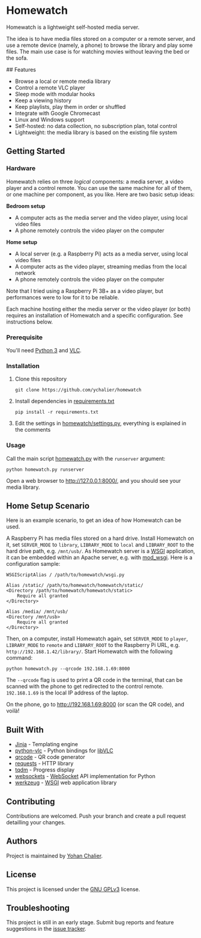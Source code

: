 # Homewatch

Homewatch is a lightweight self-hosted media server.

The idea is to have media files stored on a computer or a remote server, and use
a remote device (namely, a phone) to browse the library and play some files. The
main use case is for watching movies without leaving the bed or the sofa.

## Features

- Browse a local or remote media library
- Control a remote VLC player
- Sleep mode with modular hooks
- Keep a viewing history
- Keep playlists, play them in order or shuffled
- Integrate with Google Chromecast
- Linux and Windows support
- Self-hosted: no data collection, no subscription plan, total control
- Lightweight: the media library is based on the existing file system

## Getting Started

### Hardware

Homewatch relies on three *logical* components: a media server, a video player
and a control remote. You can use the same machine for all of them, or one
machine per component, as you like. Here are two basic setup ideas:

**Bedroom setup**
- A computer acts as the media server and the video player, using local video files
- A phone remotely controls the video player on the computer

**Home setup**
- A local server (e.g. a Raspberry Pi) acts as a media server, using local video files
- A computer acts as the video player, streaming medias from the local network
- A phone remotely controls the video player on the computer

Note that I tried using a Raspberry Pi 3B+ as a video player, but performances
were to low for it to be reliable.

Each machine hosting either the media server or the video player (or both)
requires an installation of Homewatch and a specific configuration. See
instructions below.

### Prerequisite

You'll need [Python 3](https://www.python.org/) and [VLC](https://www.videolan.org/vlc/).

### Installation

1. Clone this repository
    ```console
    git clone https://github.com/ychalier/homewatch
    ```
2. Install dependencies in [requirements.txt](requirements.txt)
    ```console
    pip install -r requirements.txt
    ```
3. Edit the settings in [homewatch/settings.py](homewatch/settings.py),
   everything is explained in the comments 

### Usage

Call the main script [homewatch.py](homewatch.py) with the `runserver` argument:

```console
python homewatch.py runserver
```

Open a web browser to http://127.0.0.1:8000/, and you should see your media
library.

## Home Setup Scenario

Here is an example scenario, to get an idea of how Homewatch can be used.

A Raspberry Pi has media files stored on a hard drive. Install Homewatch on it,
set `SERVER_MODE` to `library`, `LIBRARY_MODE` to `local` and `LIBRARY_ROOT` to
the hard drive path, e.g. `/mnt/usb/`. As Homewatch server is a
[WSGI](https://wsgi.readthedocs.io/en/latest/) application, it can be embedded
within an Apache server, e.g. with [mod_wsgi](https://modwsgi.readthedocs.io/).
Here is a configuration sample:

```text
WSGIScriptAlias / /path/to/homewatch/wsgi.py

Alias /static/ /path/to/homewatch/homewatch/static/
<Directory /path/to/homewatch/homewatch/static>
    Require all granted
</Directory>

Alias /media/ /mnt/usb/
<Directory /mnt/usb>
    Require all granted
</Directory>
```

Then, on a computer, install Homewatch again, set `SERVER_MODE` to `player`,
`LIBRARY_MODE` to `remote` and `LIBRARY_ROOT` to the Raspberry Pi URL, e.g.
`http://192.168.1.42/library/`. Start Homewatch with the following command:

```console
python homewatch.py --qrcode 192.168.1.69:8000
```

The `--qrcode` flag is used to print a QR code in the terminal, that can be 
scanned with the phone to get redirected to the control remote. `192.168.1.69`
is the local IP address of the laptop.

On the phone, go to http://192.168.1.69:8000 (or scan the QR code), and voilà!

## Built With

- [Jinja](https://jinja.palletsprojects.com/en/3.0.x/) - Templating engine
- [python-vlc](https://pypi.org/project/python-vlc/) - Python bindings for [libVLC](https://www.videolan.org/vlc/libvlc.html)
- [qrcode](https://pypi.org/project/qrcode/) - QR code generator
- [requests](https://pypi.org/project/requests/) - HTTP library
- [tqdm](https://pypi.org/project/tqdm/) - Progress display
- [websockets](https://pypi.org/project/websockets/) - [WebSocket](https://developer.mozilla.org/en-US/docs/Web/API/WebSockets_API) API implementation for Python
- [werkzeug](https://pypi.org/project/Werkzeug/) - [WSGI](https://wsgi.readthedocs.io/en/latest/) web application library

## Contributing

Contributions are welcomed. Push your branch and create a pull request detailling your changes.

## Authors

Project is maintained by [Yohan Chalier](https://chalier.fr).

## License

This project is licensed under the [GNU GPLv3](LICENSE) license.

## Troubleshooting

This project is still in an early stage. Submit bug reports and feature suggestions in the [issue tracker](https://github.com/ychalier/homewatch/issues/new/choose).